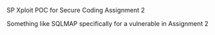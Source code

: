 SP Xploit POC for Secure Coding Assignment 2

Something like SQLMAP specifically for a vulnerable in Assignment 2

